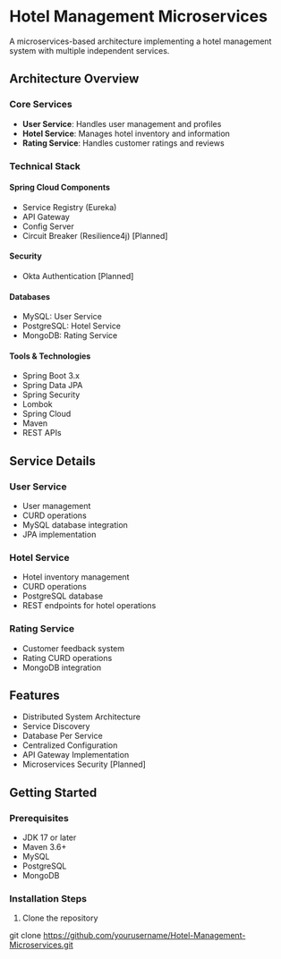 # Hotel Management Microservices

A microservices-based architecture implementing a hotel management system with multiple independent services.

## Architecture Overview

### Core Services
- **User Service**: Handles user management and profiles
- **Hotel Service**: Manages hotel inventory and information
- **Rating Service**: Handles customer ratings and reviews

### Technical Stack

#### Spring Cloud Components
- Service Registry (Eureka)
- API Gateway
- Config Server
- Circuit Breaker (Resilience4j) [Planned]

#### Security
- Okta Authentication [Planned]

#### Databases
- MySQL: User Service
- PostgreSQL: Hotel Service
- MongoDB: Rating Service

#### Tools & Technologies
- Spring Boot 3.x
- Spring Data JPA
- Spring Security
- Lombok
- Spring Cloud
- Maven
- REST APIs

## Service Details

### User Service
- User management
- CURD operations
- MySQL database integration
- JPA implementation

### Hotel Service
- Hotel inventory management
- CURD operations
- PostgreSQL database
- REST endpoints for hotel operations

### Rating Service
- Customer feedback system
- Rating CURD operations
- MongoDB integration

## Features

- Distributed System Architecture
- Service Discovery
- Database Per Service
- Centralized Configuration
- API Gateway Implementation
- Microservices Security [Planned]

## Getting Started

### Prerequisites
- JDK 17 or later
- Maven 3.6+
- MySQL
- PostgreSQL
- MongoDB

### Installation Steps

1. Clone the repository

git clone https://github.com/yourusername/Hotel-Management-Microservices.git

